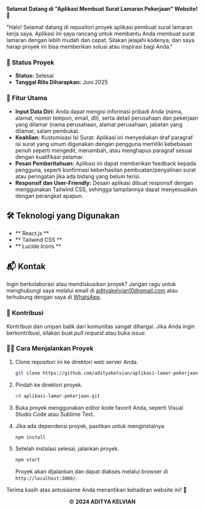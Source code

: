 **Selamat Datang di "Aplikasi Membuat Surat Lamaran Pekerjaan" Website! 🚀**

"Halo! Selamat datang di repositori proyek aplikasi pembuat surat lamaran kerja saya. Aplikasi ini saya rancang untuk membantu Anda membuat surat lamaran dengan lebih mudah dan cepat. Silakan jelajahi kodenya, dan saya harap proyek ini bisa memberikan solusi atau inspirasi bagi Anda."

### 🚧 Status Proyek

- **Status:** Selesai
- **Tanggal Rilis Diharapkan:** Juni 2025

### 🚀 Fitur Utama

- **Input Data Diri:** Anda dapat mengisi informasi pribadi Anda (nama, alamat, nomor telepon, email, dll), serta detail perusahaan dan pekerjaan yang dilamar (nama perusahaan, alamat perusahaan, jabatan yang dilamar, salam pembuka).
- **Keahlian:** Kustomisasi Isi Surat: Aplikasi ini menyediakan draf paragraf isi surat yang umum digunakan dengan pengguna memiliki kebebasan penuh seperti mengedit, menambah, atau menghapus paragraf sesuai dengan kualifikasi pelamar.
- **Pesan Pemberitahuan:** Aplikasi ini dapat memberikan feedback kepada pengguna, seperti konfirmasi keberhasilan pembuatan/penyalinan surat atau peringatan jika ada bidang yang belum terisi.
- **Responsif dan User-Friendly:** Desain aplikasi dibuat responsif dengan menggunakan Tailwind CSS, sehingga tampilannya dapat menyesuaikan dengan perangkat apapun.

## 🛠️ Teknologi yang Digunakan

- ** React.js **
- ** Tailwind CSS **
- ** Lucide Icons **

## 📬 Kontak

Ingin berkolaborasi atau mendiskusikan proyek? Jangan ragu untuk menghubungi saya melalui email di [adityakelvian10@gmail.com](mailto:adityakelvian10@gmail.com) atau terhubung dengan saya di [WhatsApp](https://wa.me/+6285712978343).

### 🙏 Kontribusi

Kontribusi dan umpan balik dari komunitas sangat dihargai. Jika Anda ingin berkontribusi, silakan buat _pull request_ atau buka _issue_.

### 👨‍💻 Cara Menjalankan Proyek

1. Clone repositori ini ke direktori web server Anda.

   ```bash
   git clone https://github.com/adityakelvian/aplikasi-lamar-pekerjaan.git
   ```
   
2. Pindah ke direktori proyek.

   ```bash
   cd aplikasi-lamar-pekerjaan.git
   ```

3. Buka proyek menggunakan editor kode favorit Anda, seperti Visual Studio Code atau Sublime Text.

4. Jika ada dependensi proyek, pastikan untuk menginstalnya.

   ```bash
   npm install
   ```

5. Setelah instalasi selesai, jalankan proyek.

   ```bash
   npm start
   ```

   Proyek akan dijalankan dan dapat diakses melalui browser di `http://localhost:3000/`.

Terima kasih atas antusiasme Anda menantikan kehadiran website ini! 🙌

<div align="center">
  &copy; <b>2024 ADITYA KELVIAN</b>
</div>
